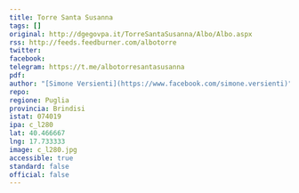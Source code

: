 ```yaml
---
title: Torre Santa Susanna
tags: []
original: http://dgegovpa.it/TorreSantaSusanna/Albo/Albo.aspx
rss: http://feeds.feedburner.com/albotorre
twitter: 
facebook: 
telegram: https://t.me/albotorresantasusanna
pdf: 
author: "[Simone Versienti](https://www.facebook.com/simone.versienti)"
repo: 
regione: Puglia
provincia: Brindisi
istat: 074019
ipa: c_l280
lat: 40.466667
lng: 17.733333
image: c_l280.jpg
accessible: true
standard: false
official: false
---
```

